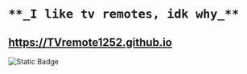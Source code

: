 # `**_I like tv remotes, idk why_**`
## https://TVremote1252.github.io
![Static Badge](https://img.shields.io/badge/TVremote1252-%3A%5D-8c03b2?link=TVremote1252.github.io)
